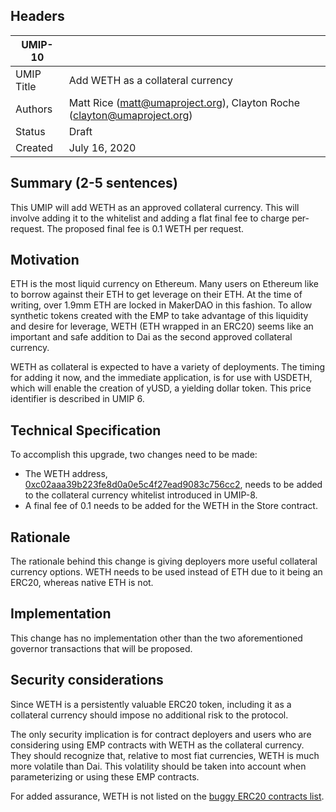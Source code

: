 ## Headers
| UMIP-10    |                                                                                                                                          |
|------------|------------------------------------------------------------------------------------------------------------------------------------------|
| UMIP Title | Add WETH as a collateral currency              |
| Authors    | Matt Rice (matt@umaproject.org), Clayton Roche (clayton@umaproject.org) |
| Status     | Draft                                                                                                                                    |
| Created    | July 16, 2020                                                                                                                           |

## Summary (2-5 sentences)
This UMIP will add WETH as an approved collateral currency. This will involve adding it to the whitelist and adding a flat final fee to charge per-request. The proposed final fee is 0.1 WETH per request.

## Motivation
ETH is the most liquid currency on Ethereum. Many users on Ethereum like to borrow against their ETH to get leverage on their ETH. At the time of writing, over 1.9mm ETH are locked in MakerDAO in this fashion. To allow synthetic tokens created with the EMP to take advantage of this liquidity and desire for leverage, WETH (ETH wrapped in an ERC20) seems like an important and safe addition to Dai as the second approved collateral currency.

WETH as collateral is expected to have a variety of deployments.  The timing for adding it now, and the immediate application, is for use with USDETH, which will enable the creation of yUSD, a yielding dollar token.  This price identifier is described in UMIP 6.

## Technical Specification
To accomplish this upgrade, two changes need to be made:
- The WETH address, [0xc02aaa39b223fe8d0a0e5c4f27ead9083c756cc2](https://etherscan.io/token/0xc02aaa39b223fe8d0a0e5c4f27ead9083c756cc2), needs to be added to the collateral currency whitelist introduced in UMIP-8.
- A final fee of 0.1 needs to be added for the WETH in the Store contract.

## Rationale

The rationale behind this change is giving deployers more useful collateral currency options.  WETH needs to be used instead of ETH due to it being an ERC20, whereas native ETH is not.

## Implementation

This change has no implementation other than the two aforementioned governor transactions that will be proposed.

## Security considerations
Since WETH is a persistently valuable ERC20 token, including it as a collateral currency should impose no additional risk to the protocol.

The only security implication is for contract deployers and users who are considering using EMP contracts with WETH as the collateral currency. They should recognize that, relative to most fiat currencies, WETH is much more volatile than Dai. This volatility should be taken into account when parameterizing or using these EMP contracts.

For added assurance, WETH is not listed on the [buggy ERC20 contracts list](https://github.com/sec-bit/awesome-buggy-erc20-tokens/blob/master/bad_tokens.all.csv).
